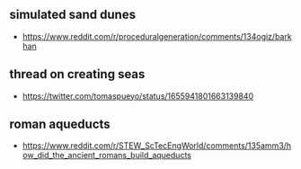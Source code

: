 
## simulated sand dunes
* https://www.reddit.com/r/proceduralgeneration/comments/134ogiz/barkhan

## thread on creating seas
* https://twitter.com/tomaspueyo/status/1655941801663139840

## roman aqueducts
* https://www.reddit.com/r/STEW_ScTecEngWorld/comments/135amm3/how_did_the_ancient_romans_build_aqueducts
